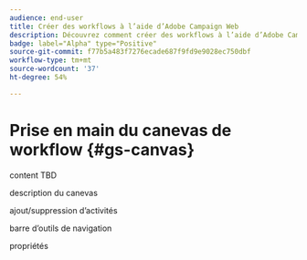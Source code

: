 ```yaml
---
audience: end-user
title: Créer des workflows à l’aide d’Adobe Campaign Web
description: Découvrez comment créer des workflows à l’aide d’Adobe Campaign Web.
badge: label="Alpha" type="Positive"
source-git-commit: f77b5a483f7276ecade687f9fd9e9028ec750dbf
workflow-type: tm+mt
source-wordcount: '37'
ht-degree: 54%

---
```



# Prise en main du canevas de workflow {#gs-canvas}

content TBD

description du canevas

ajout/suppression d’activités

barre d’outils de navigation

propriétés
